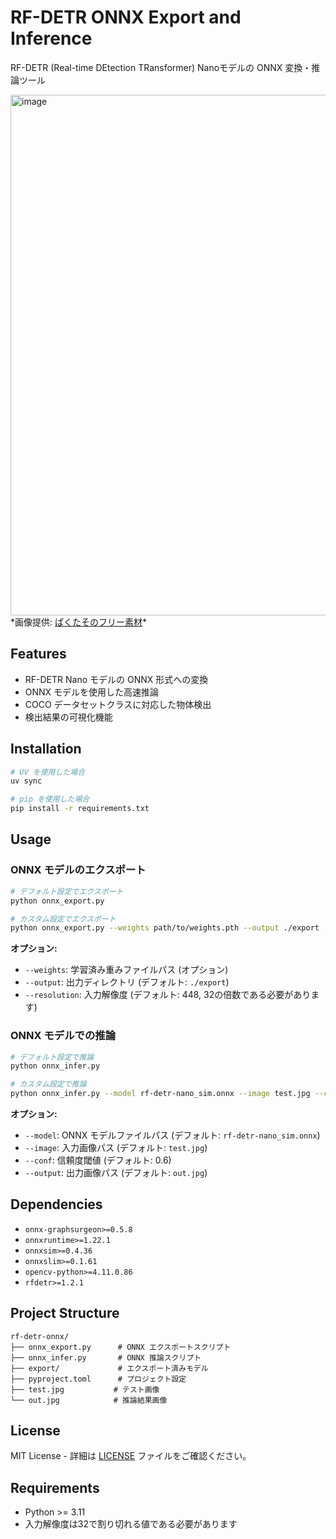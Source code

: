 # RF-DETR ONNX Export and Inference
RF-DETR (Real-time DEtection TRansformer) Nanoモデルの ONNX 変換・推論ツール

<img width="1250" height="833" alt="image" src="https://github.com/user-attachments/assets/0911d0d6-f921-478f-8802-0a4ead0f84fd" />
*画像提供: <a href="https://www.pakutaso.com/20240245033post-50463.html">ぱくたそのフリー素材</a>*

## Features

- RF-DETR Nano モデルの ONNX 形式への変換
- ONNX モデルを使用した高速推論
- COCO データセットクラスに対応した物体検出
- 検出結果の可視化機能

## Installation

```bash
# UV を使用した場合
uv sync

# pip を使用した場合  
pip install -r requirements.txt
```

## Usage

### ONNX モデルのエクスポート

```bash
# デフォルト設定でエクスポート
python onnx_export.py

# カスタム設定でエクスポート
python onnx_export.py --weights path/to/weights.pth --output ./export --resolution 512
```

**オプション:**
- `--weights`: 学習済み重みファイルパス (オプション)
- `--output`: 出力ディレクトリ (デフォルト: `./export`)
- `--resolution`: 入力解像度 (デフォルト: 448, 32の倍数である必要があります)

### ONNX モデルでの推論

```bash
# デフォルト設定で推論
python onnx_infer.py

# カスタム設定で推論
python onnx_infer.py --model rf-detr-nano_sim.onnx --image test.jpg --conf 0.7 --output result.jpg
```

**オプション:**
- `--model`: ONNX モデルファイルパス (デフォルト: `rf-detr-nano_sim.onnx`)
- `--image`: 入力画像パス (デフォルト: `test.jpg`)
- `--conf`: 信頼度閾値 (デフォルト: 0.6)
- `--output`: 出力画像パス (デフォルト: `out.jpg`)

## Dependencies

- `onnx-graphsurgeon>=0.5.8`
- `onnxruntime>=1.22.1`
- `onnxsim>=0.4.36`
- `onnxslim>=0.1.61`
- `opencv-python>=4.11.0.86`
- `rfdetr>=1.2.1`

## Project Structure

```
rf-detr-onnx/
├── onnx_export.py      # ONNX エクスポートスクリプト
├── onnx_infer.py       # ONNX 推論スクリプト
├── export/             # エクスポート済みモデル
├── pyproject.toml      # プロジェクト設定
├── test.jpg           # テスト画像
└── out.jpg            # 推論結果画像
```

## License

MIT License - 詳細は [LICENSE](LICENSE) ファイルをご確認ください。

## Requirements

- Python >= 3.11
- 入力解像度は32で割り切れる値である必要があります
